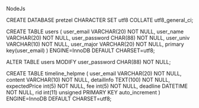 NodeJs

CREATE DATABASE pretzel CHARACTER SET utf8 COLLATE utf8_general_ci;

CREATE TABLE users (
    user_email VARCHAR(20) NOT NULL,
    user_name VARCHAR(20) NOT NULL,
    user_password CHAR(88) NOT NULL,
    user_univ VARCHAR(10) NOT NULL,
    user_major VARCHAR(20) NOT NULL,
    primary key(user_email)
) ENGINE=InnoDB DEFAULT CHARSET=utf8;

ALTER TABLE users MODIFY user_password CHAR(88) NOT NULL;

CREATE TABLE timeline_helpme (
    user_email VARCHAR(20) NOT NULL,
    content VARCHAR(10) NOT NULL,
    detailInfo TEXT(100) NOT NULL,
    expectedPrice int(5) NOT NULL,
    fee int(5) NOT NULL,
    deadline DATETIME NOT NULL,
    rid int(11) unsigned PRIMARY KEY auto_increment
) ENGINE=InnoDB DEFAULT CHARSET=utf8;